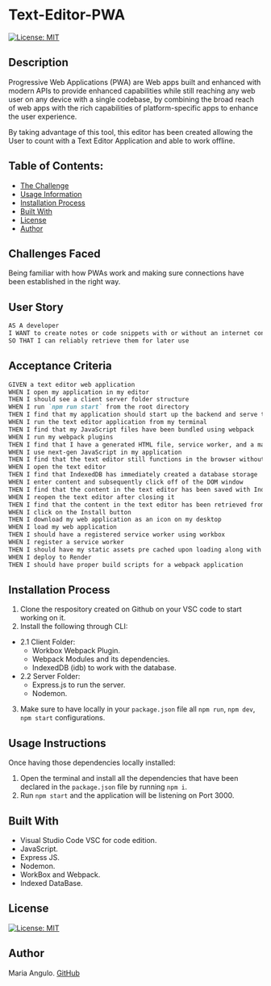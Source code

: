 # Text-Editor-PWA

[![License: MIT](https://img.shields.io/badge/License-MIT-yellow.svg)](https://opensource.org/licenses/MIT)

## Description
Progressive Web Applications (PWA) are Web apps built and enhanced with modern APIs to provide enhanced capabilities while still reaching any web user on any device with a single codebase, by combining the broad reach of web apps with the rich capabilities of platform-specific apps to enhance the user experience. 

By taking advantage of this tool, this editor has been created allowing the User to count with a Text Editor Application and able to work offline.

## Table of Contents:
- [The Challenge](#Challenges-Faced)
- [Usage Information](#Usage-Information)
- [Installation Process](#Installation-Process)
- [Built With](#Built-With)
- [License](#License)
- [Author](#Author)

## Challenges Faced
Being familiar with how PWAs work and making sure connections have been established in the right way.

## User Story

```md
AS A developer
I WANT to create notes or code snippets with or without an internet connection
SO THAT I can reliably retrieve them for later use

```

## Acceptance Criteria

```md
GIVEN a text editor web application
WHEN I open my application in my editor
THEN I should see a client server folder structure
WHEN I run `npm run start` from the root directory
THEN I find that my application should start up the backend and serve the client
WHEN I run the text editor application from my terminal
THEN I find that my JavaScript files have been bundled using webpack
WHEN I run my webpack plugins
THEN I find that I have a generated HTML file, service worker, and a manifest file
WHEN I use next-gen JavaScript in my application
THEN I find that the text editor still functions in the browser without errors
WHEN I open the text editor
THEN I find that IndexedDB has immediately created a database storage
WHEN I enter content and subsequently click off of the DOM window
THEN I find that the content in the text editor has been saved with IndexedDB
WHEN I reopen the text editor after closing it
THEN I find that the content in the text editor has been retrieved from our IndexedDB
WHEN I click on the Install button
THEN I download my web application as an icon on my desktop
WHEN I load my web application
THEN I should have a registered service worker using workbox
WHEN I register a service worker
THEN I should have my static assets pre cached upon loading along with subsequent pages and static assets
WHEN I deploy to Render
THEN I should have proper build scripts for a webpack application
```

## Installation Process

1. Clone the respository created on Github on your VSC code to start working on it.
2. Install the following through CLI:
- 2.1 Client Folder:
    - Workbox Webpack Plugin.
    - Webpack Modules and its dependencies.
    - IndexedDB (idb) to work with the database.
- 2.2 Server Folder:
    - Express.js to run the server.
    - Nodemon.
3. Make sure to have locally in your `package.json` file all `npm run`, `npm dev`, `npm start` configurations.

## Usage Instructions

Once having those dependencies locally installed:

1. Open the terminal and install all the dependencies that have been declared in the `package.json` file by running `npm i`.
2. Run `npm start` and the application will be listening on Port 3000.

## Built With

- Visual Studio Code VSC for code edition.
- JavaScript.
- Express JS.
- Nodemon.
- WorkBox and Webpack.
- Indexed DataBase.


## License
[![License: MIT](https://img.shields.io/badge/License-MIT-yellow.svg)](https://opensource.org/licenses/MIT)

## Author
Maria Angulo.
[GitHub](https://github.com/maferadr)